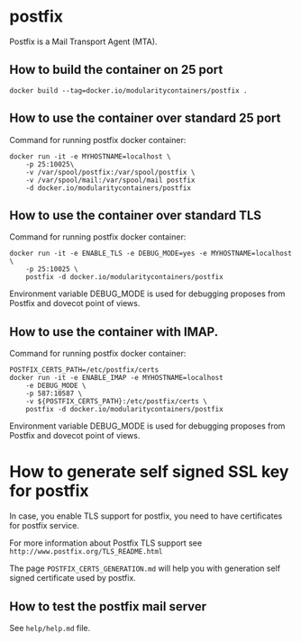# postfix
Postfix is a Mail Transport Agent (MTA).

## How to build the container on 25 port

```docker build --tag=docker.io/modularitycontainers/postfix .```

## How to use the container over standard 25 port

Command for running postfix docker container:

```
docker run -it -e MYHOSTNAME=localhost \
    -p 25:10025\
    -v /var/spool/postfix:/var/spool/postfix \
    -v /var/spool/mail:/var/spool/mail postfix
    -d docker.io/modularitycontainers/postfix
```

## How to use the container over standard TLS

Command for running postfix docker container:
```
docker run -it -e ENABLE_TLS -e DEBUG_MODE=yes -e MYHOSTNAME=localhost \
    -p 25:10025 \
    postfix -d docker.io/modularitycontainers/postfix
```

Environment variable DEBUG_MODE is used for debugging proposes
from Postfix and dovecot point of views.

## How to use the container with IMAP.

Command for running postfix docker container:
```
POSTFIX_CERTS_PATH=/etc/postfix/certs
docker run -it -e ENABLE_IMAP -e MYHOSTNAME=localhost
    -e DEBUG_MODE \
    -p 587:10587 \
    -v ${POSTFIX_CERTS_PATH}:/etc/postfix/certs \
    postfix -d docker.io/modularitycontainers/postfix
```

Environment variable DEBUG_MODE is used for debugging proposes
from Postfix and dovecot point of views.

# How to generate self signed SSL key for postfix

In case, you enable TLS support for postfix, you need to have certificates for postfix service.

For more information about Postfix TLS support see `http://www.postfix.org/TLS_README.html`

The page `POSTFIX_CERTS_GENERATION.md` will help you with generation self signed certificate used by postfix.

## How to test the postfix mail server

See `help/help.md` file.
